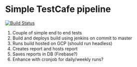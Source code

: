 # Simple TestCafe pipeline 
[![Build Status](https://travis-ci.org/avarugh1/testcafedemo.svg?branch=master)](https://travis-ci.org/avarugh1/testcafedemo)

1. Couple of simple end to end tests
2. Build and deploys build using jenkins on commit to master
3. Runs build hosted on GCP (should run headless)
4. Creates report and hosts report 
5. Saves reports in DB (Firebase?)
6. Enhance with cronjob for daily/weekly runs?

